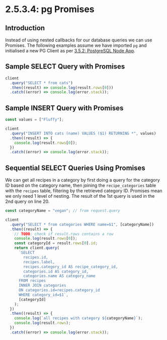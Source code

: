 # 2.5.3.4: pg Promises

## Introduction

Instead of using nested callbacks for our database queries we can use Promises. The following examples assume we have imported `pg` and initialised a new PG Client as per [3.5.2: PostgreSQL Node App](2.5.2.2-postgresql-node-app.md).

## Sample SELECT Query with Promises

```javascript
client
  .query("SELECT * from cats")
  .then((result) => console.log(result.rows[0]))
  .catch((error) => console.log(error.stack));
```

## Sample INSERT Query with Promises

```javascript
const values = ["Fluffy"];

client
  .query("INSERT INTO cats (name) VALUES ($1) RETURNING *", values)
  .then((result) => {
    console.log(result.rows[0]);
  })
  .catch((error) => console.log(error.stack));
```

## Sequential SELECT Queries Using Promises

We can get all recipes in a category by first doing a query for the category ID based on the category name, then joining the `recipe_categories` table with the `recipes` table, filtering by the retrieved category ID. Promises mean we only need 1 level of nesting. The result of the 1st query is used in the 2nd query on line 20.

```javascript
const categoryName = "vegan"; // from request.query

client
  .query("SELECT * from categories WHERE name=$1", [categoryName])
  .then((result) => {
    // TODO: check if result.rows contains a row
    console.log(result.rows[0]);
    const categoryId = result.rows[0].id;
    return client.query(
      `SELECT
        recipes.id,
        recipes.label,
        recipes.category_id AS recipe_category_id,
        categories.id AS category_id,
        categories.name AS category_name
      FROM recipes
      INNER JOIN categories
      ON categories.id=recipes.category_id
      WHERE category_id=$1`,
      [categoryId]
    );
  })
  .then((result) => {
    console.log(`all recipes with category ${categoryName}`);
    console.log(result.rows);
  })
  .catch((error) => console.log(error.stack));
```
